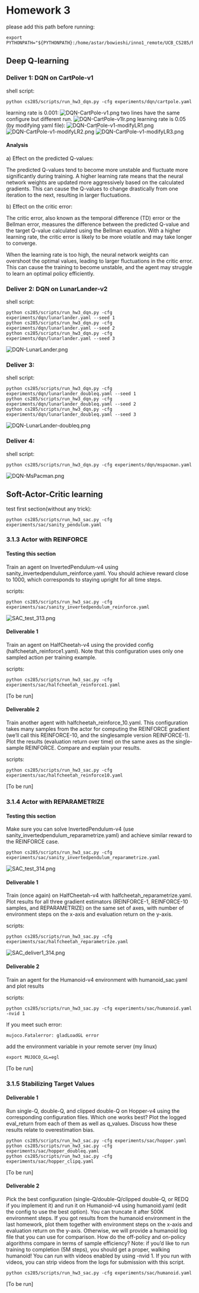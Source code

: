 # Homework 3

please add this path before running:
```shell
export PYTHONPATH="${PYTHONPATH}:/home/astar/bowieshi/inno1_remote/UCB_CS285/homework_fall2023/hw3" 
```

## Deep Q-learning

### Deliver 1: DQN on CartPole-v1

shell script:
```shell
python cs285/scripts/run_hw3_dqn.py -cfg experiments/dqn/cartpole.yaml
```
learning rate is 0.001:
![DQN-CartPole-v1.png](imgs%2FDQN-CartPole-v1.png)
two lines have the same configure but different run.
![DQN-CartPole-v1lr.png](imgs%2FDQN-CartPole-v1lr.png)
learning rate is 0.05 (by modifying yaml file):
![DQN-CartPole-v1-modifyLR1.png](imgs%2FDQN-CartPole-v1-modifyLR1.png)
![DQN-CartPole-v1-modifyLR2.png](imgs%2FDQN-CartPole-v1-modifyLR2.png)
![DQN-CartPole-v1-modifyLR3.png](imgs%2FDQN-CartPole-v1-modifyLR3.png)
#### Analysis
a) Effect on the predicted Q-values:

The predicted Q-values tend to become more unstable and fluctuate more significantly during training. A higher learning rate means that the neural network weights are updated more aggressively based on the calculated gradients. This can cause the Q-values to change drastically from one iteration to the next, resulting in larger fluctuations.

b) Effect on the critic error:

The critic error, also known as the temporal difference (TD) error or the Bellman error, measures the difference between the predicted Q-value and the target Q-value calculated using the Bellman equation. With a higher learning rate, the critic error is likely to be more volatile and may take longer to converge.

When the learning rate is too high, the neural network weights can overshoot the optimal values, leading to larger fluctuations in the critic error. This can cause the training to become unstable, and the agent may struggle to learn an optimal policy efficiently.

### Deliver 2: DQN on LunarLander-v2

shell script:
```shell
python cs285/scripts/run_hw3_dqn.py -cfg experiments/dqn/lunarlander.yaml --seed 1
python cs285/scripts/run_hw3_dqn.py -cfg experiments/dqn/lunarlander.yaml --seed 2
python cs285/scripts/run_hw3_dqn.py -cfg experiments/dqn/lunarlander.yaml --seed 3
```
![DQN-LunarLander.png](imgs%2FDQN-LunarLander.png)
### Deliver 3: 

shell script:
```shell
python cs285/scripts/run_hw3_dqn.py -cfg experiments/dqn/lunarlander_doubleq.yaml --seed 1
python cs285/scripts/run_hw3_dqn.py -cfg experiments/dqn/lunarlander_doubleq.yaml --seed 2
python cs285/scripts/run_hw3_dqn.py -cfg experiments/dqn/lunarlander_doubleq.yaml --seed 3
```
![DQN-LunarLander-doubleq.png](imgs%2FDQN-LunarLander-doubleq.png)

### Deliver 4:

shell script:
```shell
python cs285/scripts/run_hw3_dqn.py -cfg experiments/dqn/mspacman.yaml
```
![DQN-MsPacman.png](imgs%2FDQN-MsPacman.png)


## Soft-Actor-Critic learning

test first section(without any trick):
```shell
python cs285/scripts/run_hw3_sac.py -cfg experiments/sac/sanity_pendulum.yaml
```

### 3.1.3 Actor with REINFORCE

#### Testing this section

Train an agent on InvertedPendulum-v4 using sanity_invertedpendulum_reinforce.yaml. You should achieve reward close to 1000, which corresponds to staying upright for all time steps.

scripts:
```shell
python cs285/scripts/run_hw3_sac.py -cfg experiments/sac/sanity_invertedpendulum_reinforce.yaml
```
![SAC_test_313.png](imgs%2FSAC_test_313.png)

#### Deliverable 1

Train an agent on HalfCheetah-v4 using the provided config (halfcheetah_reinforce1.yaml). Note
that this configuration uses only one sampled action per training example.

scripts:
```shell
python cs285/scripts/run_hw3_sac.py -cfg experiments/sac/halfcheetah_reinforce1.yaml
```

[To be run]

#### Deliverable 2

Train another agent with halfcheetah_reinforce_10.yaml. This configuration takes many samples
from the actor for computing the REINFORCE gradient (we’ll call this REINFORCE-10, and the singlesample version REINFORCE-1). Plot the results (evaluation return over time) on the same axes as the
single-sample REINFORCE. Compare and explain your results.

scripts:
```shell
python cs285/scripts/run_hw3_sac.py -cfg experiments/sac/halfcheetah_reinforce10.yaml
```

[To be run]

### 3.1.4 Actor with REPARAMETRIZE

#### Testing this section

Make sure you can solve InvertedPendulum-v4 (use sanity_invertedpendulum_reparametrize.yaml) and achieve similar reward to the REINFORCE case.

```shell
python cs285/scripts/run_hw3_sac.py -cfg experiments/sac/sanity_invertedpendulum_reparametrize.yaml
```

![SAC_test_314.png](imgs%2FSAC_test_314.png)

#### Deliverable 1

Train (once again) on HalfCheetah-v4 with halfcheetah_reparametrize.yaml. Plot results for all
three gradient estimators (REINFORCE-1, REINFORCE-10 samples, and REPARAMETRIZE) on the
same set of axes, with number of environment steps on the x-axis and evaluation return on the y-axis.

scripts:
```shell
python cs285/scripts/run_hw3_sac.py -cfg experiments/sac/halfcheetah_reparametrize.yaml
```
![SAC_deliver1_314.png](imgs%2FSAC_deliver1_314.png)

#### Deliverable 2

Train an agent for the Humanoid-v4 environment with humanoid_sac.yaml and plot results

scripts:
```shell
python cs285/scripts/run_hw3_sac.py -cfg experiments/sac/humanoid.yaml -nvid 1
```

If you meet such error:
```shell
mujoco.Fatalerror: gladLoadGL error
```
add the environment variable in your remote server (my linux)
```shell
export MUJOCO_GL=egl
```
[To be run]

### 3.1.5 Stabilizing Target Values

#### Deliverable 1

Run single-Q, double-Q, and clipped double-Q on Hopper-v4 using the corresponding configuration files.
Which one works best? Plot the logged eval_return from each of them as well as q_values. Discuss
how these results relate to overestimation bias.

```shell
python cs285/scripts/run_hw3_sac.py -cfg experiments/sac/hopper.yaml
python cs285/scripts/run_hw3_sac.py -cfg experiments/sac/hopper_doubleq.yaml
python cs285/scripts/run_hw3_sac.py -cfg experiments/sac/hopper_clipq.yaml
```

[To be run]

#### Deliverable 2

Pick the best configuration (single-Q/double-Q/clipped double-Q, or REDQ if you implement it) and
run it on Humanoid-v4 using humanoid.yaml (edit the config to use the best option). You can truncate it
after 500K environment steps. If you got results from the humanoid environment in the last homework,
plot them together with environment steps on the x-axis and evaluation return on the y-axis. Otherwise,
we will provide a humanoid log file that you can use for comparison. How do the off-policy and on-policy
algorithms compare in terms of sample efficiency? Note: if you’d like to run training to completion (5M
steps), you should get a proper, walking humanoid! You can run with videos enabled by using -nvid 1.
If you run with videos, you can strip videos from the logs for submission with this script.

```shell
python cs285/scripts/run_hw3_sac.py -cfg experiments/sac/humanoid.yaml
```

[To be run]
